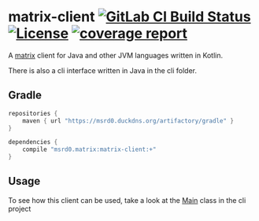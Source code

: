 # matrix-client [![GitLab CI Build Status](https://gitlab.com/msrd0/matrix-client/badges/master/build.svg)](https://gitlab.com/msrd0/matrix-client/pipelines) [![License](https://img.shields.io/badge/license-GPL--3.0-blue.svg)](https://www.gnu.org/licenses/gpl-3.0) [![coverage report](https://gitlab.com/msrd0/matrix-client/badges/master/coverage.svg)](https://gitlab.com/msrd0/matrix-client/commits/master)

A [matrix](https://matrix.org/) client for Java and other JVM languages written in Kotlin.

There is also a cli interface written in Java in the cli folder.

## Gradle

```gradle
repositories {
	maven { url "https://msrd0.duckdns.org/artifactory/gradle" }
}

dependencies {
	compile "msrd0.matrix:matrix-client:+"
}
```

## Usage

To see how this client can be used, take a look at the
[Main](https://gitlab.com/msrd0/matrix-client/blob/master/cli/src/msrd0/matrix/client/cli/Main.java)
class in the cli project
